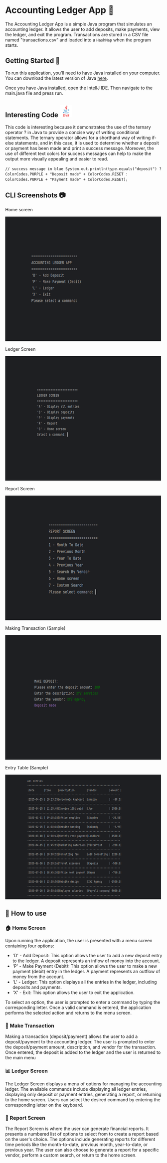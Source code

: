 # Accounting Ledger App 🧾

The Accounting Ledger App is a simple Java program that simulates an accounting ledger. It allows the user to add deposits, make payments, view the ledger, and exit the program. Transactions are stored in a CSV file named "transactions.csv" and loaded into a `HashMap` when the program starts.
## Getting Started 🚀 

To run this application, you'll need to have Java installed on your computer. You can download the latest version of Java [here](https://www.java.com/en/download/).

Once you have Java installed, open the IntellJ IDE. Then navigate to the main.java file and press run.

## Interesting Code <img src="https://github.com/devicons/devicon/blob/master/icons/java/java-original-wordmark.svg" title="Java" alt="Java" width="40" height="40"/>&nbsp; 

This code is interesting because it demonstrates the use of the ternary operator ? in Java to provide a concise way of writing conditional statements. The ternary operator allows for a shorthand way of writing if-else statements, and in this case, it is used to determine whether a deposit or payment has been made and print a success message.  Moreover, the use of different text colors for success messages can help to make the output more visually appealing and easier to read.

`// success message in blue
System.out.println(type.equals("deposit") ? ColorCodes.PURPLE + "Deposit made" + ColorCodes.RESET :
ColorCodes.PURPLE + "Payment made" + ColorCodes.RESET);`

## CLI Screenshots 📷 
Home screen

<img src="screenshots/homescreen.png" alt="home screen" height="400" width="500">

Ledger Screen

<img src="screenshots/ledgerscreen.png" alt="ledger screen" height="400" width="500">

Report Screen

<img src="screenshots/reportscreen.png" alt="report screen" height="400" width="500">

Making Transaction (Sample)

<img src="screenshots/maketransactionsample.png" alt="making transaction sample" height="400" width="500">

Entry Table (Sample)

<img src="screenshots/displayentriessample.png" alt="Entry sample" height="400" width="500">

## 📘 How to use 
### 🏠 Home Screen

Upon running the application, the user is presented with a menu screen containing four options:

  - 'D' - Add Deposit: This option allows the user to add a new deposit entry to the ledger. A deposit represents an inflow of money into the account.
  - 'P' - Make Payment (Debit): This option allows the user to make a new payment (debit) entry in the ledger. A payment represents an outflow of money from the account.
  - 'L' - Ledger: This option displays all the entries in the ledger, including deposits and payments.
  - 'X' - Exit: This option allows the user to exit the application.

To select an option, the user is prompted to enter a command by typing the corresponding letter. Once a valid command is entered, the application performs the selected action and returns to the menu screen.

### 💱 Make Transaction
Making a transaction (deposit/payment) allows the user to add a deposit/payment to the accounting ledger. The user is prompted to enter the deposit/payment amount, description, and vendor for the transaction. Once entered, the deposit is added to the ledger and the user is returned to the main menu

### 📊 Ledger Screen
The Ledger Screen displays a menu of options for managing the accounting ledger. The available commands include displaying all ledger entries, displaying only deposit or payment entries, generating a report, or returning to the home screen. Users can select the desired command by entering the corresponding letter on the keyboard.

### 📄 Report Screen
The Report Screen is where the user can generate financial reports. It presents a numbered list of options to select from to create a report based on the user's choice. The options include generating reports for different time periods like the month-to-date, previous month, year-to-date, or previous year. The user can also choose to generate a report for a specific vendor, perform a custom search, or return to the home screen.




